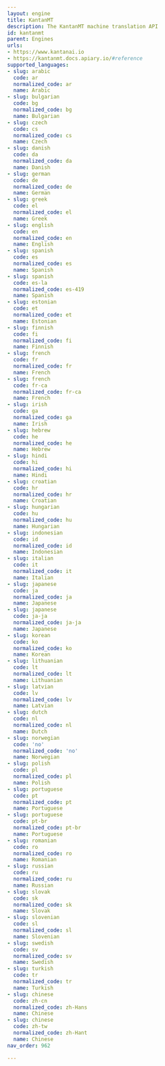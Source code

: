 ```yaml
---
layout: engine
title: KantanMT
description: The KantanMT machine translation API
id: kantanmt
parent: Engines
urls:
- https://www.kantanai.io
- https://kantanmt.docs.apiary.io/#reference
supported_languages:
- slug: arabic
  code: ar
  normalized_code: ar
  name: Arabic
- slug: bulgarian
  code: bg
  normalized_code: bg
  name: Bulgarian
- slug: czech
  code: cs
  normalized_code: cs
  name: Czech
- slug: danish
  code: da
  normalized_code: da
  name: Danish
- slug: german
  code: de
  normalized_code: de
  name: German
- slug: greek
  code: el
  normalized_code: el
  name: Greek
- slug: english
  code: en
  normalized_code: en
  name: English
- slug: spanish
  code: es
  normalized_code: es
  name: Spanish
- slug: spanish
  code: es-la
  normalized_code: es-419
  name: Spanish
- slug: estonian
  code: et
  normalized_code: et
  name: Estonian
- slug: finnish
  code: fi
  normalized_code: fi
  name: Finnish
- slug: french
  code: fr
  normalized_code: fr
  name: French
- slug: french
  code: fr-ca
  normalized_code: fr-ca
  name: French
- slug: irish
  code: ga
  normalized_code: ga
  name: Irish
- slug: hebrew
  code: he
  normalized_code: he
  name: Hebrew
- slug: hindi
  code: hi
  normalized_code: hi
  name: Hindi
- slug: croatian
  code: hr
  normalized_code: hr
  name: Croatian
- slug: hungarian
  code: hu
  normalized_code: hu
  name: Hungarian
- slug: indonesian
  code: id
  normalized_code: id
  name: Indonesian
- slug: italian
  code: it
  normalized_code: it
  name: Italian
- slug: japanese
  code: ja
  normalized_code: ja
  name: Japanese
- slug: japanese
  code: ja-ja
  normalized_code: ja-ja
  name: Japanese
- slug: korean
  code: ko
  normalized_code: ko
  name: Korean
- slug: lithuanian
  code: lt
  normalized_code: lt
  name: Lithuanian
- slug: latvian
  code: lv
  normalized_code: lv
  name: Latvian
- slug: dutch
  code: nl
  normalized_code: nl
  name: Dutch
- slug: norwegian
  code: 'no'
  normalized_code: 'no'
  name: Norwegian
- slug: polish
  code: pl
  normalized_code: pl
  name: Polish
- slug: portuguese
  code: pt
  normalized_code: pt
  name: Portuguese
- slug: portuguese
  code: pt-br
  normalized_code: pt-br
  name: Portuguese
- slug: romanian
  code: ro
  normalized_code: ro
  name: Romanian
- slug: russian
  code: ru
  normalized_code: ru
  name: Russian
- slug: slovak
  code: sk
  normalized_code: sk
  name: Slovak
- slug: slovenian
  code: sl
  normalized_code: sl
  name: Slovenian
- slug: swedish
  code: sv
  normalized_code: sv
  name: Swedish
- slug: turkish
  code: tr
  normalized_code: tr
  name: Turkish
- slug: chinese
  code: zh-cn
  normalized_code: zh-Hans
  name: Chinese
- slug: chinese
  code: zh-tw
  normalized_code: zh-Hant
  name: Chinese
nav_order: 962

---
```




